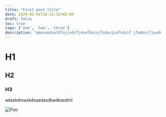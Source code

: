 ```yaml
---
title: "First post title"
date: 2024-02-01T16:15:52+02:00
draft: false
toc: true
tags: ['one', 'two', 'three']
description: "qeosaodsafdfojindifjdnofdaisjfndasjiofndsif jfadnsifjasdnfjidsfndsijofndsjfi asjdnfsdjifndsjifdsnfjiads dsjfn sdasfkodjfidsfjdi sdsiofjds fiodsjfidso fjdsiof jdsiofdsjf iosdjfodsjfsdif"
---
```


# H1

## H2

### H3

adaskdmaskdsaadasdkadkasdml

![Foo](/img/test.png)